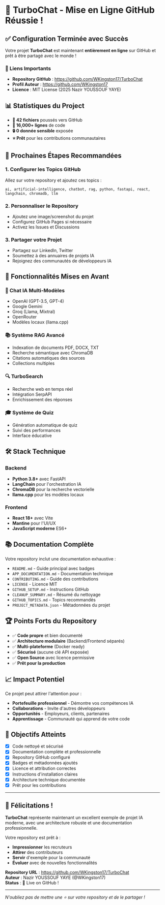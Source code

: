 # 🎉 TurboChat - Mise en Ligne GitHub Réussie !

## ✅ Configuration Terminée avec Succès

Votre projet **TurboChat** est maintenant **entièrement en ligne** sur GitHub et prêt à être partagé avec le monde !

### 🔗 Liens Importants

- **Repository GitHub** : https://github.com/WKingston17/TurboChat
- **Profil Auteur** : https://github.com/WKingston17
- **Licence** : MIT License (2025 Nazir YOUSSOUF YAYE)

## 📊 Statistiques du Project

- **📁 42 fichiers** poussés vers GitHub
- **📝 16,000+ lignes** de code
- **🔒 0 donnée sensible** exposée
- **⭐ Prêt** pour les contributions communautaires

## 🎯 Prochaines Étapes Recommandées

### 1. Configurer les Topics GitHub
Allez sur votre repository et ajoutez ces topics :
```
ai, artificial-intelligence, chatbot, rag, python, fastapi, react, langchain, chromadb, llm
```

### 2. Personnaliser le Repository
- Ajoutez une image/screenshot du projet
- Configurez GitHub Pages si nécessaire
- Activez les Issues et Discussions

### 3. Partager votre Projet
- Partagez sur LinkedIn, Twitter
- Soumettez à des annuaires de projets IA
- Rejoignez des communautés de développeurs IA

## 🚀 Fonctionnalités Mises en Avant

### 💬 Chat IA Multi-Modèles
- OpenAI (GPT-3.5, GPT-4)
- Google Gemini
- Groq (Llama, Mixtral)
- OpenRouter
- Modèles locaux (llama.cpp)

### 📚 Système RAG Avancé
- Indexation de documents PDF, DOCX, TXT
- Recherche sémantique avec ChromaDB
- Citations automatiques des sources
- Collections multiples

### 🔍 TurboSearch
- Recherche web en temps réel
- Intégration SerpAPI
- Enrichissement des réponses

### 🎓 Système de Quiz
- Génération automatique de quiz
- Suivi des performances
- Interface éducative

## 🛠️ Stack Technique

### Backend
- **Python 3.8+** avec FastAPI
- **LangChain** pour l'orchestration IA
- **ChromaDB** pour la recherche vectorielle
- **llama.cpp** pour les modèles locaux

### Frontend
- **React 18+** avec Vite
- **Mantine** pour l'UI/UX
- **JavaScript moderne** ES6+

## 📚 Documentation Complète

Votre repository inclut une documentation exhaustive :

- `README.md` - Guide principal avec badges
- `APP_DOCUMENTATION.md` - Documentation technique
- `CONTRIBUTING.md` - Guide des contributions  
- `LICENSE` - Licence MIT
- `GITHUB_SETUP.md` - Instructions GitHub
- `CLEANUP_SUMMARY.md` - Résumé du nettoyage
- `GITHUB_TOPICS.md` - Topics recommandés
- `PROJECT_METADATA.json` - Métadonnées du projet

## 🏆 Points Forts du Repository

- ✅ **Code propre** et bien documenté
- ✅ **Architecture modulaire** (Backend/Frontend séparés)
- ✅ **Multi-plateforme** (Docker ready)
- ✅ **Sécurisé** (aucune clé API exposée)
- ✅ **Open Source** avec licence permissive
- ✅ **Prêt pour la production**

## 📈 Impact Potentiel

Ce projet peut attirer l'attention pour :
- **Portefeuille professionnel** - Démontre vos compétences IA
- **Collaborations** - Invite d'autres développeurs
- **Opportunités** - Employeurs, clients, partenaires
- **Apprentissage** - Communauté qui apprend de votre code

## 🎯 Objectifs Atteints

- [x] Code nettoyé et sécurisé
- [x] Documentation complète et professionnelle
- [x] Repository GitHub configuré
- [x] Badges et métadonnées ajoutés
- [x] Licence et attribution correctes
- [x] Instructions d'installation claires
- [x] Architecture technique documentée
- [x] Prêt pour les contributions

---

## 🌟 Félicitations !

**TurboChat** représente maintenant un excellent exemple de projet IA moderne, avec une architecture robuste et une documentation professionnelle. 

Votre repository est prêt à :
- **Impressionner** les recruteurs
- **Attirer** des contributeurs
- **Servir** d'exemple pour la communauté
- **Évoluer** avec de nouvelles fonctionnalités

**Repository URL** : https://github.com/WKingston17/TurboChat  
**Auteur** : Nazir YOUSSOUF YAYE (@WKingston17)  
**Status** : 🚀 Live on GitHub !

---

*N'oubliez pas de mettre une ⭐ sur votre repository et de le partager !* 